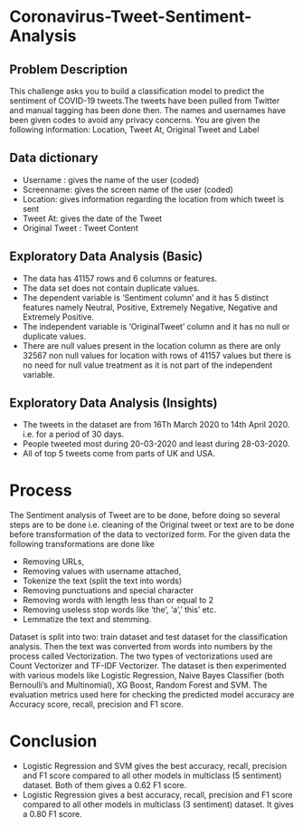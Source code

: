 # Coronavirus-Tweet-Sentiment-Analysis

## Problem Description

This challenge asks you to build a classification model to predict the sentiment of COVID-19 tweets.The tweets have been pulled from Twitter and manual tagging has been done then.
The names and usernames have been given codes to avoid any privacy concerns.
You are given the following information: Location, Tweet At, Original Tweet and Label

## Data dictionary
* Username : gives the name of the user (coded)
* Screenname: gives the screen name of the user (coded)
* Location: gives information regarding the location from which tweet is sent
* Tweet At: gives the date of the Tweet
* Original Tweet : Tweet Content

## Exploratory Data Analysis (Basic)
* The data has 41157 rows and 6 columns or features.
* The data set does not contain duplicate values.
* The dependent variable is ‘Sentiment column’ and it has 5 distinct features namely Neutral, Positive, Extremely Negative, Negative and Extremely Positive.
* The independent variable is ‘OriginalTweet’ column and it has no null or duplicate values.
* There are null values present in the location column as there are only 32567 non null values for location with rows of 41157 values but there is no need for
null value treatment as it is not part of the independent variable.

## Exploratory Data Analysis (Insights)
* The tweets in the dataset are from 16Th March 2020 to 14th April 2020. i.e. for a period of 30 days.
* People tweeted most during 20-03-2020 and least during 28-03-2020.
* All of top 5 tweets come from parts of UK and USA.

# Process
The Sentiment analysis of Tweet are to be done, before doing so several steps are to be done i.e. cleaning of the Original tweet or text are to be done before transformation of the data to vectorized form.
For the given data the following transformations are done like
* Removing URLs,
* Removing values with username attached,
* Tokenize the text (split the text into words) 
* Removing punctuations and special character
* Removing words with length less than or equal to 2
* Removing useless stop words like ‘the’, ‘a’,’ this’ etc.
* Lemmatize the text and stemming.


Dataset is split into two: train dataset and test dataset for the classification analysis. Then the text was converted from words into numbers by the process called Vectorization. The two types of vectorizations used are Count Vectorizer and TF-IDF Vectorizer. The dataset is then experimented with various models like Logistic Regression, Naive Bayes Classifier (both Bernoulli’s and Multinomial), XG Boost, Random Forest and SVM. The evaluation metrics used here for checking the predicted model accuracy are Accuracy score, recall, precision and F1 score. 

# Conclusion

* Logistic Regression and SVM gives the best accuracy, recall, precision and F1 score compared to all other models in multiclass (5 sentiment) dataset. Both of them gives a 0.62 F1 score. 
* Logistic Regression gives a best accuracy, recall, precision and F1 score compared to all other models in multiclass (3 sentiment) dataset. It gives a 0.80 F1 score.
